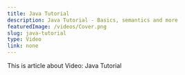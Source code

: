 ```yaml
---
title: Java Tutorial
description: Java Tutorial - Basics, semantics and more
featuredImage: /videos/Cover.png
slug: java-tutorial
type: Video
link: none
---
```


This is article about Video: Java Tutorial